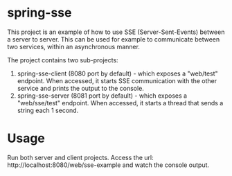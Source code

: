 # spring-sse
This project is an example of how to use SSE (Server-Sent-Events) between a server to server.
This can be used for example to communicate between two services, within an asynchronous manner.

The project contains two sub-projects:
1. spring-sse-client (8080 port by default) - which exposes a "web/test" endpoint. When accessed, it starts SSE communication with the other service and prints the output to the console. 
2. spring-sse-server (8081 port by default) - which exposes a "web/sse/test" endpoint. When accessed, it starts a thread that sends a string each 1 second.


# Usage
Run both server and client projects. Access the url: http://localhost:8080/web/sse-example and watch the console output.
